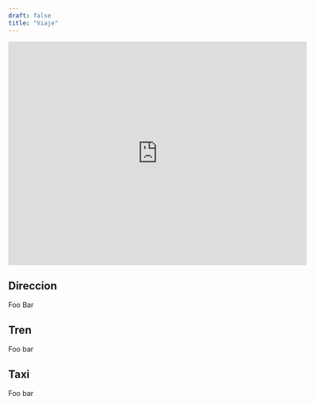 ```yaml
---
draft: false
title: "Viaje"
---
```


<iframe src="https://www.google.com/maps/embed?pb=!1m18!1m12!1m3!1d2989.287683568601!2d1.9780115619353456!3d41.476362416672416!2m3!1f0!2f0!3f0!3m2!1i1024!2i768!4f13.1!3m3!1m2!1s0x12a48e2fd4e0a7c5%3A0x85e85a6711b9c11c!2sAjuntament%20de%20Castellbisbal!5e0!3m2!1sen!2ses!4v1729333331996!5m2!1sen!2ses" width="600" height="450" style="border:0;" allowfullscreen="" loading="lazy" referrerpolicy="no-referrer-when-downgrade"></iframe>

## Direccion

Foo Bar

## Tren

Foo bar

## Taxi

Foo bar